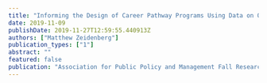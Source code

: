```yaml
---
title: "Informing the Design of Career Pathway Programs Using Data on Occupational Transitions in the Wider Labor Market"
date: 2019-11-09
publishDate: 2019-11-27T12:59:55.440913Z
authors: ["Matthew Zeidenberg"]
publication_types: ["1"]
abstract: ""
featured: false
publication: "Association for Public Policy and Management Fall Research Conference"
---
```


